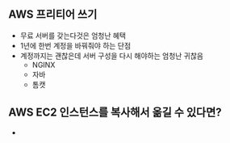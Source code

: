 ## AWS 프리티어 쓰기
- 무료 서버를 갖는다것은 엄청난 혜택
- 1년에 한번 계정을 바꿔줘야 하는 단점
- 계정까지는 괜찮은데 서버 구성을 다시 해야하는 엄청난 귀찮음
    - NGINX
    - 자바
    - 톰캣

## AWS EC2 인스턴스를 복사해서 옮길 수 있다면?
- 
